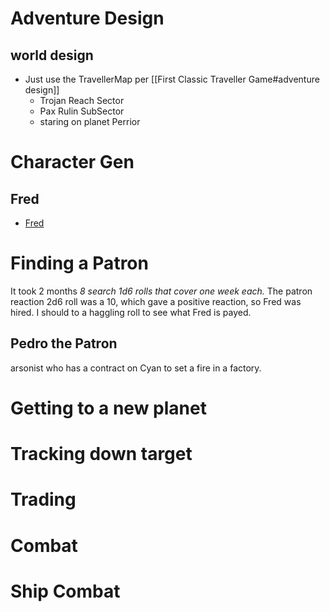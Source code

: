 # Adventure Design
## world design
* Just use the TravellerMap per [[First Classic Traveller Game#adventure design]] 
	* Trojan Reach Sector
	* Pax Rulin SubSector
	* staring on planet Perrior
# Character Gen
## Fred
* [Fred](<file:///home/curtis/Desktop/RPG/Traveller/character sheets/fred.pdf>)
# Finding a Patron
It took 2 months *8 search 1d6 rolls that cover one week each.*
The patron reaction 2d6 roll was a 10, which gave a positive reaction, so Fred was hired.  I should to a haggling roll to see what Fred is payed.
## Pedro the Patron
arsonist who has a contract on Cyan to set a fire in a factory.


# Getting to a new planet

# Tracking down target

# Trading

# Combat

# Ship Combat

